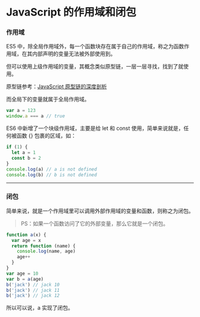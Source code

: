 # JavaScript 的作用域和闭包

### 作用域

ES5 中，除全局作用域外，每一个函数块存在属于自己的作用域，称之为函数作用域，在其内部声明的变量无法被外部使用到。

但可以使用上级作用域的变量，其概念类似原型链，一层一层寻找，找到了就使用。

原型链参考：[JavaScript 原型链的深度剖析](docs/2017/0111)

而全局下的变量就属于全局作用域。

```js
var a = 123
window.a === a // true
```

ES6 中新增了一个块级作用域，主要是给 let 和 const 使用，简单来说就是，任何被函数 {} 包裹的区域，如：

```js
if (1) {
  let a = 1
  const b = 2
}
console.log(a) // a is not defined
console.log(b) // b is not defined
```

---

### 闭包

简单来说，就是一个作用域里可以调用外部作用域的变量和函数，则称之为闭包。

> PS：如果一个函数访问了它的外部变量，那么它就是一个闭包。

```js
function a(x) {
  var age = x
  return function (name) {
    console.log(name, age)
    age++
  }
}
var age = 10
var b = a(age)
b('jack') // jack 10
b('jack') // jack 11
b('jack') // jack 12
```

所以可以说，a 实现了闭包。
